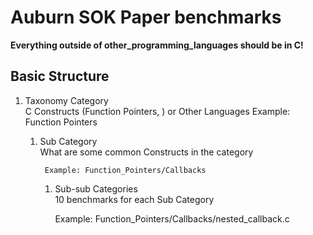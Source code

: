 # Auburn SOK Paper benchmarks

**Everything outside of other_programming_languages should be in C!**

## Basic Structure

1. Taxonomy Category  
    C Constructs (Function Pointers, ) or Other Languages
    Example: Function Pointers

    1. Sub Category  
      What are some common Constructs in the category

            Example: Function_Pointers/Callbacks

        1. Sub-sub Categories  
        10 benchmarks for each Sub Category

            Example: Function_Pointers/Callbacks/nested_callback.c
